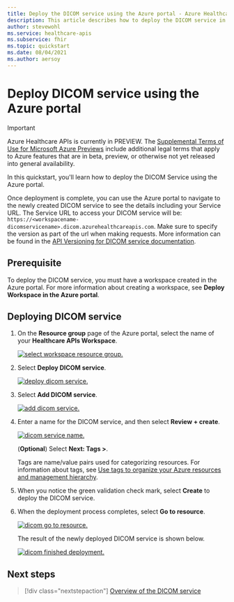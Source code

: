 ```yaml
---
title: Deploy the DICOM service using the Azure portal - Azure Healthcare APIs
description: This article describes how to deploy the DICOM service in the Azure portal. 
author: stevewohl
ms.service: healthcare-apis
ms.subservice: fhir
ms.topic: quickstart
ms.date: 08/04/2021
ms.author: aersoy
---
```


# Deploy DICOM service using the Azure portal

> [!IMPORTANT]
> Azure Healthcare APIs is currently in PREVIEW. The [Supplemental Terms of Use for Microsoft Azure Previews](https://azure.microsoft.com/support/legal/preview-supplemental-terms/) include additional legal terms that apply to Azure features that are in beta, preview, or otherwise not yet released into general availability.

In this quickstart, you'll learn how to deploy the DICOM Service using the Azure portal.

Once deployment is complete, you can use the Azure portal to navigate to the newly created DICOM service to see the details including your Service URL. The Service URL to access your DICOM service  will be: ```https://<workspacename-dicomservicename>.dicom.azurehealthcareapis.com```. Make sure to specify the version as part of the url when making requests. More information can be found in the [API Versioning for DICOM service documentation](api-versioning-dicom-service.md).

## Prerequisite

To deploy the DICOM service, you must have a workspace created in the Azure portal. For more information about creating a workspace, see **Deploy Workspace in the Azure portal**.

## Deploying DICOM service

1. On the **Resource group** page of the Azure portal, select the name of your **Healthcare APIs Workspace**.

   [ ![select workspace resource group.](media/select-workspace-resource-group.png) ](media/select-workspace-resource-group.png#lightbox)

2. Select **Deploy DICOM service**.

   [ ![deploy dicom service.](media/workspace-deploy-dicom-services.png) ](media/workspace-deploy-dicom-services.png#lightbox)


3. Select **Add DICOM service**.

   [ ![add dicom service.](media/add-dicom-service.png) ](media/add-dicom-service.png#lightbox)


4. Enter a name for the DICOM service, and then select **Review + create**. 

    [ ![dicom service name.](media/enter-dicom-service-name.png) ](media/enter-dicom-service-name.png#lightbox)


   (**Optional**) Select **Next: Tags >**.

    Tags are name/value pairs used for categorizing resources. For information about tags, see [Use tags to organize your Azure resources and management hierarchy](../../azure-resource-manager/management/tag-resources.md).

5. When you notice the green validation check mark, select **Create** to deploy the DICOM service.

6. When the deployment process completes, select **Go to resource**.  

   [ ![dicom go to resource.](media/go-to-resource.png) ](media/go-to-resource.png#lightbox)



   The result of the newly deployed DICOM service is shown below.

   [ ![dicom finished deployment.](media/results-deployed-dicom-service.png) ](media/results-deployed-dicom-service.png#lightbox)



## Next steps

>[!div class="nextstepaction"]
>[Overview of the DICOM service](dicom-services-overview.md)






